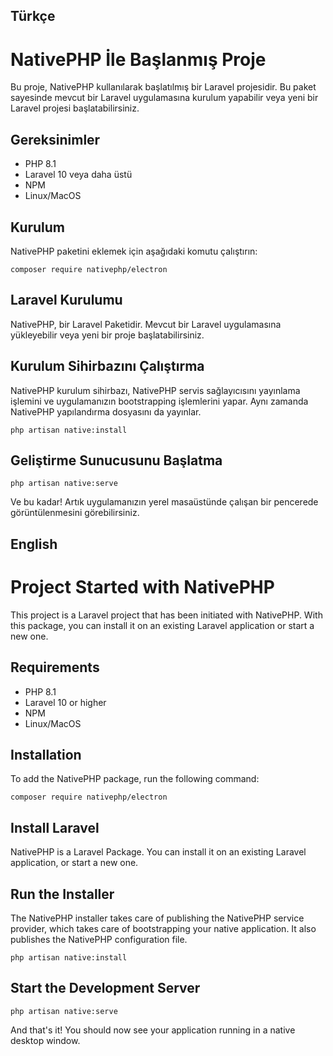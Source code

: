 ## Türkçe

# NativePHP İle Başlanmış Proje

Bu proje, NativePHP kullanılarak başlatılmış bir Laravel projesidir. Bu paket sayesinde mevcut bir Laravel uygulamasına kurulum yapabilir veya yeni bir Laravel projesi başlatabilirsiniz.

## Gereksinimler

- PHP 8.1
- Laravel 10 veya daha üstü
- NPM
- Linux/MacOS

## Kurulum

NativePHP paketini eklemek için aşağıdaki komutu çalıştırın:

```
composer require nativephp/electron
```

## Laravel Kurulumu

NativePHP, bir Laravel Paketidir. Mevcut bir Laravel uygulamasına yükleyebilir veya yeni bir proje başlatabilirsiniz.

## Kurulum Sihirbazını Çalıştırma

NativePHP kurulum sihirbazı, NativePHP servis sağlayıcısını yayınlama işlemini ve uygulamanızın bootstrapping işlemlerini yapar. Aynı zamanda NativePHP yapılandırma dosyasını da yayınlar.

```
php artisan native:install
```

## Geliştirme Sunucusunu Başlatma

```
php artisan native:serve
```

Ve bu kadar! Artık uygulamanızın yerel masaüstünde çalışan bir pencerede görüntülenmesini görebilirsiniz.

## English

# Project Started with NativePHP

This project is a Laravel project that has been initiated with NativePHP. With this package, you can install it on an existing Laravel application or start a new one.

## Requirements

- PHP 8.1
- Laravel 10 or higher
- NPM
- Linux/MacOS

## Installation

To add the NativePHP package, run the following command:

```
composer require nativephp/electron
```

## Install Laravel

NativePHP is a Laravel Package. You can install it on an existing Laravel application, or start a new one.

## Run the Installer

The NativePHP installer takes care of publishing the NativePHP service provider, which takes care of bootstrapping your native application. It also publishes the NativePHP configuration file.

```
php artisan native:install
```

## Start the Development Server

```
php artisan native:serve
```

And that's it! You should now see your application running in a native desktop window.

